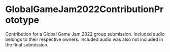# GlobalGameJam2022ContributionPrototype
Contribution for a Global Game Jam 2022 group submission. Included audio belongs to their respective owners. Included audio was also not included in the final submission.
